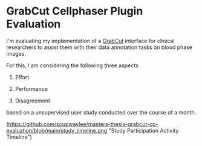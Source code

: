 # GrabCut Cellphaser Plugin Evaluation

I'm evaluating my implementation of a [GrabCut](https://cvg.ethz.ch/teaching/cvl/2012/grabcut-siggraph04.pdf) interface for clinical researchers to assist them with their data annotation tasks on blood phase images.

For this, I am considering the following three aspects

1. Effort

2. Performance

3. Disagreement

based on a unsupervised user study conducted over the course of a month.

(https://github.com/soupwaylee/masters-thesis-grabcut-cp-evaluation/blob/main/study_timeline.png "Study Participation Activity Timeline")

